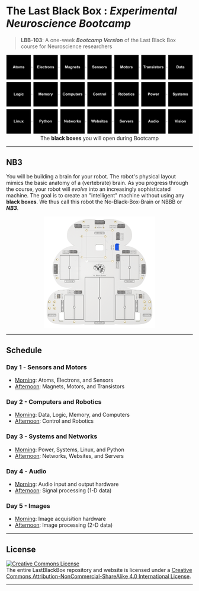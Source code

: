 # The Last Black Box : *Experimental Neuroscience Bootcamp*

> **LBB-103**: A one-week ***Bootcamp Version*** of the Last Black Box course for Neuroscience researchers

<p align="center">
<img src="../../_resources/designs/layout/png/layout_bootcamp.png" alt="LBB bootcamp layout" width="800">
<br>
<span>The <b>black boxes</b> you will open during Bootcamp</span>
</p>

----

## NB3

You will be building a brain for your robot. The robot's physical layout mimics the basic anatomy of a (vertebrate) brain. As you progress through the course, your robot will *evolve* into an increasingly sophisticated machine. The goal is to create an "intelligent" machine without using any **black boxes**. We thus call this robot the No-Black-Box-Brain or NBBB or ***NB3***.

<p align="center">
<img src="../../_resources/designs/NB3/NB3_render.png" alt="NB3 outline" width="300">
</p>

----

## Schedule

### Day 1 - Sensors and Motors

- [Morning](01_analog-electronics/): Atoms, Electrons, and Sensors
- [Afternoon](02_magnets-and-semiconductors/): Magnets, Motors, and Transistors

### Day 2 - Computers and Robotics

- [Morning](03_digital-computers/): Data, Logic, Memory, and Computers
- [Afternoon](04_robot-control/): Control and Robotics

### Day 3 - Systems and Networks

- [Morning](05_software-systems/): Power, Systems, Linux, and Python
- [Afternoon](06_the-internet/): Networks, Websites, and Servers

### Day 4 - Audio

- [Morning](07_microphone-and-speakers/): Audio input and output hardware
- [Afternoon](08_signal-processing/): Signal processing (1-D data)

### Day 5 - Images

- [Morning](09_cameras/): Image acquisition hardware
- [Afternoon](10_computer-vision/): Image processing (2-D data)

---

## License

<a rel="license" href="http://creativecommons.org/licenses/by-nc-sa/4.0/"><img alt="Creative Commons License" style="border-width:0" src="https://i.creativecommons.org/l/by-nc-sa/4.0/88x31.png" /></a><br />The entire LastBlackBox repository and website is licensed under a <a rel="license" href="http://creativecommons.org/licenses/by-nc-sa/4.0/">Creative Commons Attribution-NonCommercial-ShareAlike 4.0 International License</a>.

---
